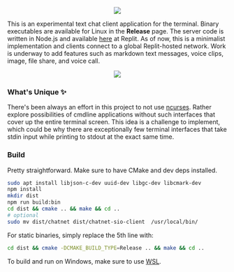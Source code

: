 <p align=center><img src="https://user-images.githubusercontent.com/50658760/234240342-e728c354-c168-4a39-a574-7df2e5cabe00.png"></p>

This is an experimental text chat client application for the terminal. Binary executables are available for Linux in the **Release** page. The server code is written in Node.js and available [here](https://replit.com/@midnqp/chatnet-server) at Replit. As of now, this is a minimalist implementation and clients connect to a global Replit-hosted network. Work is underway to add features such as markdown text messages, voice clips, image, file share, and voice call.

<p align=center> <img src="https://user-images.githubusercontent.com/50658760/233672086-88d9e1e6-a6fc-4ffd-924d-5ed1701cf0af.GIF"></p>


### What's Unique ✨
There's been always an effort in this project to not use [ncurses](https://invisible-island.net/ncurses/announce.html). Rather explore possibilities of cmdline applications without such interfaces that cover up the entire terminal screen. This idea is a challenge to implement, which could be why there are exceptionally few terminal interfaces that take stdin input while printing to stdout at the exact same time.

### Build
Pretty straightforward. Make sure to have CMake and dev deps installed.
```sh
sudo apt install libjson-c-dev uuid-dev libgc-dev libcmark-dev
npm install
mkdir dist
npm run build:bin
cd dist && cmake .. && make && cd ..
# optional
sudo mv dist/chatnet dist/chatnet-sio-client  /usr/local/bin/
```

For static binaries, simply replace the 5th line with:
```sh
cd dist && cmake -DCMAKE_BUILD_TYPE=Release .. && make && cd ..
```

To build and run on Windows, make sure to use [WSL](https://learn.microsoft.com/en-us/windows/wsl/install).
